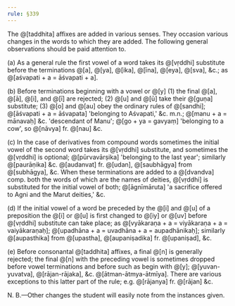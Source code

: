 ```yaml
---
rule: §339
---
```


The @[taddhita] affixes are added in various senses. They occasion various changes in the words to which they are added. The following general observations should be paid attention to.

(a) As a general rule the first vowel of a word takes its @[vṛddhi] substitute before the terminations @[a], @[ya], @[ika], @[īna], @[eya], @[sva], &c.; as @[aśvapati + a = āśvapati + a].

(b) Before terminations beginning with a vowel or @[y] (1) the final @[a], @[ā], @[i], and @[ī] are rejected; (2) @[u] and @[ū] take their @[guṇa] substitute; (3) @[o] and @[au] obey the ordinary rules of @[sandhi]; @[āśvapati + a = āśvapata] 'belonging to Aśvapati,' &c. m.n.; @[manu + a = mānavaḥ] &c. 'descendant of Manu'; @[go + ya = gavyaṃ] 'belonging to a cow', so @[nāvya] fr. @[nau] &c.

(c) In the case of derivatives from compound words sometimes the initial vowel of the second word takes its @[vṛddhi] substitute, and sometimes the @[vṛddhi] is optional; @[pūrvavārṣika] 'belonging to the last year'; similarly @[paurāṇika] &c. @[audanvat] fr. @[udan], @[saubhāgya] from @[subhāgya], &c. When these terminations are added to a @[dvandva] comp. both the words of which are the names of deities, @[vṛddhi] is substituted for the initial vowel of both; @[āgnīmāruta] 'a sacrifice offered to Agni and the Marut deities,' &c.

(d) If the initial vowel of a word be preceded by the @[i] and @[u] of a preposition the @[i] or @[u] is first changed to @[iy] or @[uv] before @[vṛddhi] substitute can take place; as @[vyākaraṇa + a = viyākaraṇa + a = vaiyākaraṇaḥ]; @[upadhāna + a = uvadhāna + a = aupadhānikaḥ]; similarly @[aupasthika] from @[upastha], @[aupaniṣadika] fr. @[upaniṣad], &c.

(e) Before consonantal @[taddhita] affixes, a final @[n] is generally rejected; the final @[n] with the preceding vowel is sometimes dropped before vowel terminations and before such as begin with @[y]; @[yuvan-yuvatva], @[rājan-rājaka], &c. @[ātman-ātmya-ātmīya]. There are various exceptions to this latter part of the rule; e.g. @[rājanya] fr. @[rājan] &c.

N. B.—Other changes the student will easily note from the instances given.